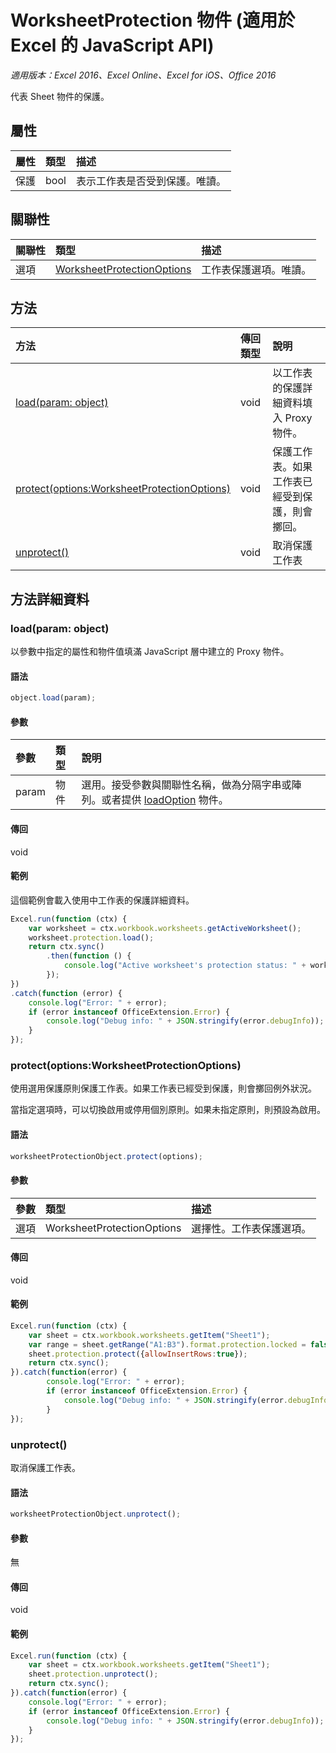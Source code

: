 ﻿# WorksheetProtection 物件 (適用於 Excel 的 JavaScript API)

_適用版本：Excel 2016、Excel Online、Excel for iOS、Office 2016_

代表 Sheet 物件的保護。

## 屬性

| 屬性	     | 類型	   |描述
|:---------------|:--------|:----------|
|保護|bool|表示工作表是否受到保護。唯讀。|

## 關聯性
| 關聯性 | 類型	   |描述|
|:---------------|:--------|:----------|
|選項|[WorksheetProtectionOptions](worksheetprotectionoptions.md)|工作表保護選項。唯讀。|

## 方法

| 方法           | 傳回類型    |說明|
|:---------------|:--------|:----------|
|[load(param: object)](#loadparam-object)|void|以工作表的保護詳細資料填入 Proxy 物件。|
|[protect(options:WorksheetProtectionOptions)](#protectoptions-worksheetprotectionoptions)|void|保護工作表。如果工作表已經受到保護，則會擲回。|
|[unprotect()](#unprotect)|void|取消保護工作表|

## 方法詳細資料


### load(param: object)
以參數中指定的屬性和物件值填滿 JavaScript 層中建立的 Proxy 物件。

#### 語法
```js
object.load(param);
```

#### 參數
| 參數	    | 類型	   |說明|
|:---------------|:--------|:----------|
|param|物件|選用。接受參數與關聯性名稱，做為分隔字串或陣列。或者提供 [loadOption](loadoption.md) 物件。|

#### 傳回
void

#### 範例
這個範例會載入使用中工作表的保護詳細資料。
```js
Excel.run(function (ctx) {
    var worksheet = ctx.workbook.worksheets.getActiveWorksheet();
    worksheet.protection.load();            
    return ctx.sync()
        .then(function () {
            console.log("Active worksheet's protection status: " + worksheet.protection.protected);
        });
})
.catch(function (error) {
    console.log("Error: " + error);
    if (error instanceof OfficeExtension.Error) {
        console.log("Debug info: " + JSON.stringify(error.debugInfo));
    }
});
```

### protect(options:WorksheetProtectionOptions)
使用選用保護原則保護工作表。如果工作表已經受到保護，則會擲回例外狀況。 

當指定選項時，可以切換啟用或停用個別原則。如果未指定原則，則預設為啟用。 

#### 語法
```js
worksheetProtectionObject.protect(options);
```

#### 參數
| 參數	    | 類型	   |描述|
|:---------------|:--------|:----------|
|選項|WorksheetProtectionOptions|選擇性。工作表保護選項。|


#### 傳回
void

#### 範例
```js
Excel.run(function (ctx) { 
    var sheet = ctx.workbook.worksheets.getItem("Sheet1");
    var range = sheet.getRange("A1:B3").format.protection.locked = false;
    sheet.protection.protect({allowInsertRows:true});
    return ctx.sync(); 
}).catch(function(error) {
        console.log("Error: " + error);
        if (error instanceof OfficeExtension.Error) {
            console.log("Debug info: " + JSON.stringify(error.debugInfo));
        }
});

```
### unprotect()
取消保護工作表。 

#### 語法
```js
worksheetProtectionObject.unprotect();
```

#### 參數
無

#### 傳回
void

#### 範例
```js
Excel.run(function (ctx) { 
    var sheet = ctx.workbook.worksheets.getItem("Sheet1");  
    sheet.protection.unprotect();
    return ctx.sync(); 
}).catch(function(error) {
    console.log("Error: " + error);
    if (error instanceof OfficeExtension.Error) {
        console.log("Debug info: " + JSON.stringify(error.debugInfo));
    }
});
```